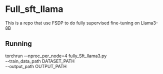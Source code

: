 # Full_sft_llama
This is a repo that use FSDP to do fully supervised fine-tuning on Llama3-8B

## Running
torchrun --nproc_per_node=4 fully_Sft_llama3.py \
         --train_data_path DATASET_PATH \
         --output_path OUTPUT_PATH
